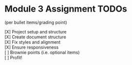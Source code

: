 # Module 3 Assignment TODOs

(per bullet items/grading point)  

[X] Project setup and structure  
[X] Create document structure  
[X] Fix styles and alignment  
[X] Ensure responsiveness  
[ ] Brownie points (i.e. optional items)  
[ ] Profit!  
